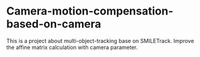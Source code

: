 Camera-motion-compensation-based-on-camera
=============
This is a project about multi-object-tracking base on SMILETrack. Improve the affine matrix calculation with camera parameter.
